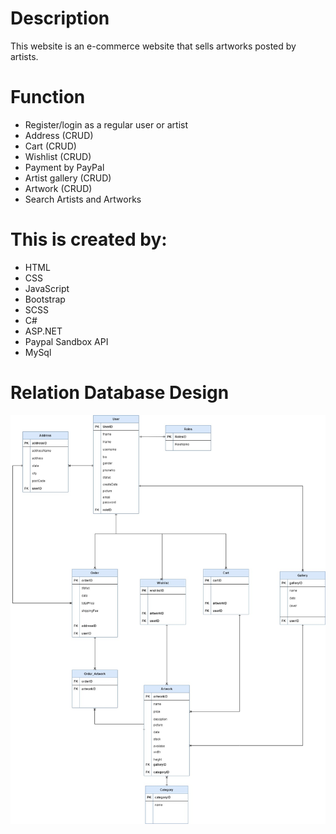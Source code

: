 # Description
This website is an e-commerce website that sells artworks posted by artists.

# Function
* Register/login as a regular user or artist
* Address (CRUD)
* Cart (CRUD)
* Wishlist (CRUD)
* Payment by PayPal
* Artist gallery (CRUD)
* Artwork (CRUD)
* Search Artists and Artworks

# This is created by:
* HTML
* CSS
* JavaScript
* Bootstrap
* SCSS
* C#
* ASP.NET
* Paypal Sandbox API
* MySql

# Relation Database Design
![It's a image of database design](https://github.com/varManWai/ASP.NET-Ertist_E-Commerce/blob/master/Image/Web%20Application%20development%20(%20.NET%20)%20-%20RSD2S1-Page-6.jpg)
